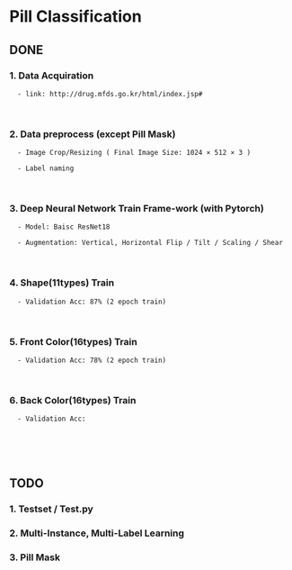 # Pill Classification

## DONE

### 1. Data Acquiration

      - link: http://drug.mfds.go.kr/html/index.jsp#

<br>

### 2. Data preprocess (except Pill Mask)

      - Image Crop/Resizing ( Final Image Size: 1024 × 512 × 3 )

      - Label naming

<br>

### 3. Deep Neural Network Train Frame-work (with Pytorch)

      - Model: Baisc ResNet18
      
      - Augmentation: Vertical, Horizontal Flip / Tilt / Scaling / Shear
<br>

### 4. Shape(11types) Train 

      - Validation Acc: 87% (2 epoch train)
<br>

### 5. Front Color(16types) Train 

      - Validation Acc: 78% (2 epoch train)
<br>

### 6. Back Color(16types) Train 

      - Validation Acc: 
<br>
<br>
<br>

## TODO

### 1. Testset / Test.py

### 2. Multi-Instance, Multi-Label Learning

### 3. Pill Mask 
